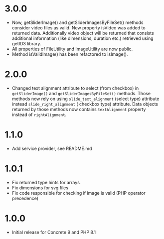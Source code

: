# 3.0.0

- Now, getSliderImage() and getSliderImagesByFileSet() methods consider video files as valid. New property isVideo was
  added to returned data. Additionally video object will be returned that consists additional information (like
  dimensions, duration etc.) retrieved using getID3 library.
- All properties of FileUtility and ImageUtility are now public.
- Method isValidImage() has been refactored to isImage().

# 2.0.0

- Changed text alignment attribute to select (from checkbox) in `getSliderImage()` and `getSliderImagesByFileSet()`
  methods.
  Those methods now rely on using `slide_text_alignment` (select type) attribute instead `slide_right_alignment` (
  checkbox type) attribute.
  Data objects returned by those methods now contains `textAlignment` property instead of `rightAlignment`.

# 1.1.0

- Add service provider, see README.md

# 1.0.1

- Fix returned type hints for arrays
- Fix dimensions for svg files
- Fix code responsible for checking if image is valid (PHP operator precedence)

# 1.0.0

- Initial release for Concrete 9 and PHP 8.1

